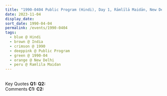 ```yaml
---
title: "1990-0404 Public Program (Hindi), Day 1, Rāmlīlā Maidān, New Delhi, India"
date: 2023-11-04
display_date: 
sort_date: 1990-04-04
permalink: /events/1990-0404
tags:
  - blue @ Hindi
  - brown @ India
  - crimson @ 1990
  - deeppink @ Public Program
  - green @ 1990-04
  - orange @ New Delhi
  - peru @ Ramlila Maidan
---
```


<br>

<wave-list>
  <list-title color="DarkSeaGreen" width="55">Key Quotes</list-title>
  <list-item color="BlanchedAlmond" width="280"><b>Q1:</b> <i></i></list-item>
  <list-item color="Lavender" width="280"><b>Q2:</b> <i></i></list-item>
</wave-list>

<br>

<wave-list>
  <list-title color="DarkSeaGreen" width="55">Comments</list-title>
  <list-item color="BlanchedAlmond" width="280"><b>C1:</b> <i></i></list-item>
  <list-item color="Lavender" width="280"><b>C2:</b> <i></i></list-item>
</wave-list>